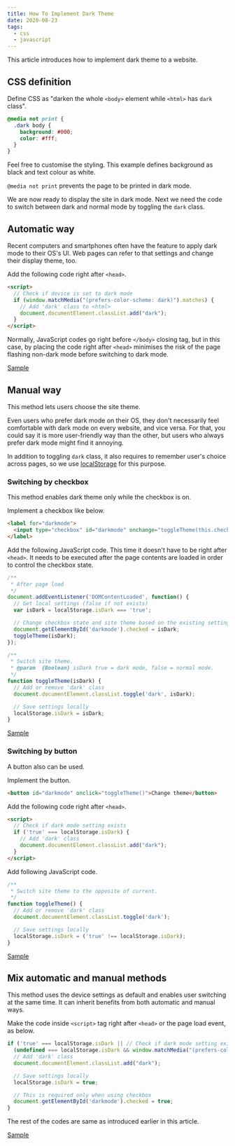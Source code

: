 ```yaml
---
title: How To Implement Dark Theme
date: 2020-08-23
tags:
  - css
  - javascript
---
```


This article introduces how to implement dark theme to a website.

## CSS definition

Define CSS as "darken the whole `<body>` element while `<html>` has `dark` class".

```css
@media not print {
  .dark body {
    background: #000;
    color: #fff;
  }
}
```

Feel free to customise the styling. This example defines background as black and text colour as white.

`@media not print` prevents the page to be printed in dark mode.

We are now ready to display the site in dark mode. Next we need the code to switch between dark and normal mode by toggling the `dark` class.

## Automatic way

Recent computers and smartphones often have the feature to apply dark mode to their OS's UI. Web pages can refer to that settings and change their display theme, too.

Add the following code right after `<head>`.

```html
<script>
  // Check if device is set to dark mode
  if (window.matchMedia("(prefers-color-scheme: dark)").matches) {
    // Add 'dark' class to <html>
    document.documentElement.classList.add("dark");
  }
</script>
```

Normally, JavaScript codes go right before `</body>` closing tag, but in this case, by placing the code right after `<head>` minimises the risk of the page flashing non-dark mode before switching to dark mode.

[Sample](https://codepen.io/htmsk138/pen/MWyeGQv)

## Manual way

This method lets users choose the site theme.

Even users who prefer dark mode on their OS, they don't necessarily feel comfortable with dark mode on every website, and vice versa. For that, you could say it is more user-friendly way than the other, but users who always prefer dark mode might find it annoying.

In addition to toggling `dark` class, it also requires to remember user's choice across pages, so we use [localStorage](https://developer.mozilla.org/ja/docs/Web/API/Window/localStorage) for this purpose.

### Switching by checkbox

This method enables dark theme only while the checkbox is on.

Implement a checkbox like below.

```html
<label for="darkmode">
  <input type="checkbox" id="darkmode" onchange="toggleTheme(this.checked)" /> Dark mode
</label>
```

Add the following JavaScript code. This time it doesn't have to be right after `<head>`. It needs to be executed after the page contents are loaded in order to control the checkbox state.

```javascript
/**
 * After page load
 */
document.addEventListener('DOMContentLoaded', function() {
  // Get local settings (false if not exists)
  var isDark = localStorage.isDark === 'true';

  // Change checkbox state and site theme based on the existing settings
  document.getElementById('darkmode').checked = isDark;
  toggleTheme(isDark);
});

/**
 * Switch site theme.
 * @param  {Boolean} isDark true = dark mode, false = normal mode.
 */
function toggleTheme(isDark) {
  // Add or remove 'dark' class
  document.documentElement.classList.toggle('dark', isDark);

  // Save settings locally
  localStorage.isDark = isDark;
}
```

[Sample](https://codepen.io/htmsk138/pen/LYNZVPw)

### Switching by button

A button also can be used.

Implement the button.

```html
<button id="darkmode" onclick="toggleTheme()">Change theme</button>
```

Add the following code right after `<head>`.

```html
<script>
  // Check if dark mode setting exists
  if ('true' === localStorage.isDark) {
    // Add 'dark' class
    document.documentElement.classList.add("dark");
  }
</script>
```

Add following JavaScript code.

```javascript
/**
 * Switch site theme to the opposite of current.
 */
function toggleTheme() {
  // Add or remove 'dark' class
  document.documentElement.classList.toggle('dark');

  // Save settings locally
  localStorage.isDark = ('true' !== localStorage.isDark);
}
```

[Sample](https://codepen.io/htmsk138/pen/QWNEwXq)

## Mix automatic and manual methods

This method uses the device settings as default and enables user switching at the same time. It can inherit benefits from both automatic and manual ways.

Make the code inside `<script>` tag right after `<head>` or the page load event, as below.

```javascript
if ('true' === localStorage.isDark || // Check if dark mode setting exists
  (undefined === localStorage.isDark && window.matchMedia("(prefers-color-scheme: dark)").matches)) { // If no setting exists, follow device setting
  // Add 'dark' class
  document.documentElement.classList.add("dark");

  // Save settings locally
  localStorage.isDark = true;

  // This is required only when using checkbox
  document.getElementById('darkmode').checked = true;
}
```

The rest of the codes are same as introduced earlier in this article.

[Sample](https://codepen.io/htmsk138/pen/LYNZmOX)
